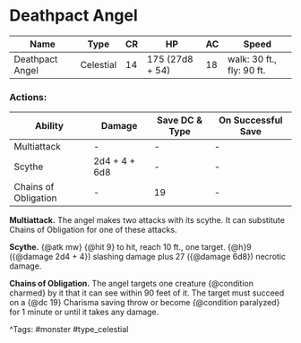 # Deathpact Angel

| Name | Type | CR | HP | AC | Speed |
|------|------|----|----|----|-------|
| Deathpact Angel | Celestial | 14 | 175 (27d8 + 54) | 18 | walk: 30 ft., fly: 90 ft. |

### Actions:

| Ability | Damage | Save DC & Type | On Successful Save |
|---------|--------|----------------|--------------------|
| Multiattack | - | - | - |
| Scythe | 2d4 + 4 + 6d8 | - | - |
| Chains of Obligation | - | 19 | - |


**Multiattack.** The angel makes two attacks with its scythe. It can substitute Chains of Obligation for one of these attacks.

**Scythe.** {@atk mw} {@hit 9} to hit, reach 10 ft., one target. {@h}9 ({@damage 2d4 + 4}) slashing damage plus 27 ({@damage 6d8}) necrotic damage.

**Chains of Obligation.** The angel targets one creature {@condition charmed} by it that it can see within 90 feet of it. The target must succeed on a {@dc 19} Charisma saving throw or become {@condition paralyzed} for 1 minute or until it takes any damage.

^Tags: #monster #type_celestial